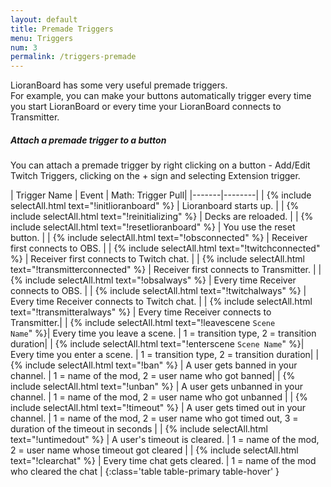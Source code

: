 ```yaml
---
layout: default
title: Premade Triggers
menu: Triggers
num: 3
permalink: /triggers-premade
---
```

LioranBoard has some very useful premade triggers.     
For example, you can make your buttons automatically trigger every time you start LioranBoard or every time your LioranBoard connects to Transmitter. 

##### Attach a premade trigger to a button 
You can attach a premade trigger by right clicking on a button - Add/Edit Twitch Triggers, clicking on the + sign and selecting Extension trigger.


| Trigger Name | Event | Math: Trigger Pull| 
|-------|--------|
| {% include selectAll.html text="!initlioranboard" %}  | Lioranboard starts up. |
| {% include selectAll.html text="!reinitializing" %} | Decks are reloaded. | 
| {% include selectAll.html text="!resetlioranboard" %} | You use the reset button. |
| {% include selectAll.html text="!obsconnected" %} | Receiver first connects to OBS. |
| {% include selectAll.html text="!twitchconnected" %}  | Receiver first connects to Twitch chat. |
| {% include selectAll.html text="!transmitterconnected" %} | Receiver first connects to Transmitter. |
| {% include selectAll.html text="!obsalways" %} | Every time Receiver connects to OBS. |
| {% include selectAll.html text="!twitchalways" %} | Every time Receiver connects to Twitch chat. |
| {% include selectAll.html text="!transmitteralways" %} | Every time Receiver connects to Transmitter.|
| {% include selectAll.html text="!leavescene <code>Scene Name</code>" %}|  Every time you leave a scene. | 1 = transition type, 2 = transition duration|
| {% include selectAll.html text="!enterscene <code>Scene Name</code>" %}| Every time you enter a scene. | 1 = transition type, 2 = transition duration|
| {% include selectAll.html text="!ban" %} | A user gets banned in your channel. | 1 = name of the mod, 2 = user name who got banned| 
| {% include selectAll.html text="!unban" %} | A user gets unbanned in your channel. | 1 = name of the mod, 2 = user name who got unbanned |
| {% include selectAll.html text="!timeout" %} | A user gets timed out in your channel. | 1 = name of the mod, 2 = user name who got timed out, 3 = duration of the timeout in seconds |
| {% include selectAll.html text="!untimedout" %} | A user's timeout is cleared. | 1 = name of the mod, 2 = user name whose timeout got cleared |
| {% include selectAll.html text="!clearchat" %} | Every time chat gets cleared. | 1 = name of the mod who cleared the chat |
{:class='table table-primary table-hover' }

